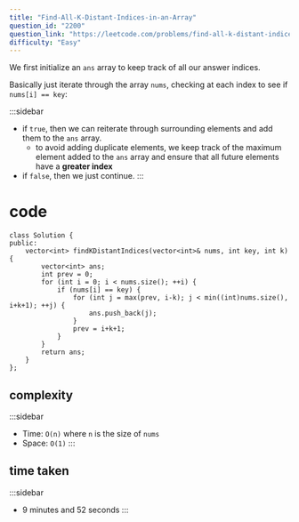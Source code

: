 ```yaml
---
title: "Find-All-K-Distant-Indices-in-an-Array"
question_id: "2200"
question_link: "https://leetcode.com/problems/find-all-k-distant-indices-in-an-array/"
difficulty: "Easy"
---
```


We first initialize an `ans` array to keep track of all our answer indices.

Basically just iterate through the array `nums`,
checking at each index to see if `nums[i] == key`:

:::sidebar
- if `true`, then we can reiterate through surrounding elements and add them to the `ans` array.
    - to avoid adding duplicate elements, we keep track of the maximum element added to the `ans` array and ensure that all future elements have a **greater index**
- if `false`, then we just continue.
:::

# cod<span>e</span>

```{.cpp}
class Solution {
public:
    vector<int> findKDistantIndices(vector<int>& nums, int key, int k) {
        vector<int> ans;
        int prev = 0;
        for (int i = 0; i < nums.size(); ++i) {
            if (nums[i] == key) {
                for (int j = max(prev, i-k); j < min((int)nums.size(), i+k+1); ++j) {
                    ans.push_back(j);
                }
                prev = i+k+1;
            }
        }
        return ans;
    }
};
```

## complexit<span>y</span>

:::sidebar
- Time: `O(n)` where `n` is the size of `nums`
- Space: `O(1)`
:::

## time take<span>n</span>

:::sidebar
- 9 minutes and 52 seconds
:::
